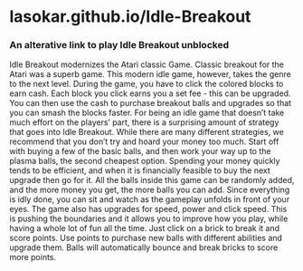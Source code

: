 # lasokar.github.io/Idle-Breakout
### An alterative link to play Idle Breakout unblocked
Idle Breakout modernizes the Atari classic Game. Classic breakout for the Atari was a superb game. This modern idle game, however, takes the genre to the next level. During the game, you have to click the colored blocks to earn cash. Each block you click earns you a set fee - this can be upgraded. You can then use the cash to purchase breakout balls and upgrades so that you can smash the blocks faster.
For being an idle game that doesn’t take much effort on the players’ part, there is a surprising amount of strategy that goes into Idle Breakout. While there are many different strategies, we recommend that you don’t try and hoard your money too much. Start off with buying a few of the basic balls, and then work your way up to the plasma balls, the second cheapest option. Spending your money quickly tends to be efficient, and when it is financially feasible to buy the next upgrade then go for it.
All the balls inside this game can be randomly added, and the more money you get, the more balls you can add. Since everything is idly done, you can sit and watch as the gameplay unfolds in front of your eyes. The game also has upgrades for speed, power and click speed. This is pushing the boundaries and it allows you to improve how you play, while having a whole lot of fun all the time.
Just click on a brick to break it and score points. Use points to purchase new balls with different abilities and upgrade them. Balls will automatically bounce and break bricks to score more points.
